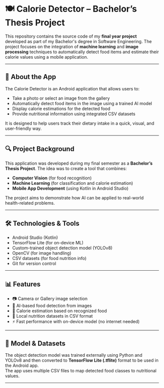 # 🍽️ Calorie Detector – Bachelor’s Thesis Project

This repository contains the source code of my **final year project** developed as part of my Bachelor's degree in Software Engineering. The project focuses on the integration of **machine learning** and **image processing** techniques to automatically detect food items and estimate their calorie values using a mobile application.

---

## 📱 About the App

The Calorie Detector is an Android application that allows users to:
- Take a photo or select an image from the gallery
- Automatically detect food items in the image using a trained AI model
- Display calorie estimations for the detected food
- Provide nutritional information using integrated CSV datasets

It is designed to help users track their dietary intake in a quick, visual, and user-friendly way.

---

## 🔍 Project Background

This application was developed during my final semester as a **Bachelor’s Thesis Project**. The idea was to create a tool that combines:
- **Computer Vision** (for food recognition)
- **Machine Learning** (for classification and calorie estimation)
- **Mobile App Development** (using Kotlin in Android Studio)

The project aims to demonstrate how AI can be applied to real-world health-related problems.

---

## 🛠️ Technologies & Tools

- Android Studio (Kotlin)
- TensorFlow Lite (for on-device ML)
- Custom-trained object detection model (YOLOv8)
- OpenCV (for image handling)
- CSV datasets (for food nutrition info)
- Git for version control

---

## 📊 Features

- 📷 Camera or Gallery image selection  
- 🍎 AI-based food detection from images  
- 🔢 Calorie estimation based on recognized food  
- 📁 Local nutrition datasets in CSV format  
- ⚡ Fast performance with on-device model (no internet needed)

---

## 🧠 Model & Datasets

The object detection model was trained externally using Python and YOLOv8 and then converted to **TensorFlow Lite (.tflite)** format to be used in the Android app.  
The app uses multiple CSV files to map detected food classes to nutritional values.

---



